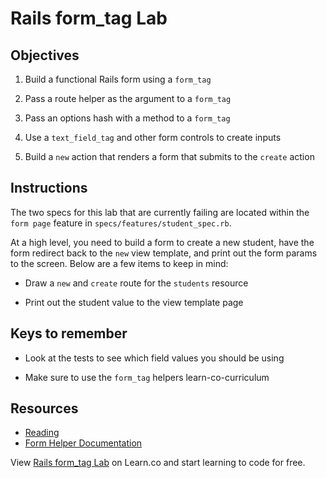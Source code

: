 # Rails form_tag Lab

## Objectives

1. Build a functional Rails form using a `form_tag`

2. Pass a route helper as the argument to a `form_tag`

3. Pass an options hash with a method to a `form_tag`

4. Use a `text_field_tag` and other form controls to create inputs

5. Build a `new` action that renders a form that submits to the `create` action


## Instructions

The two specs for this lab that are currently failing are located within the `form page` feature in `specs/features/student_spec.rb`.

At a high level, you need to build a form to create a new student, have the form redirect back to the `new` view template, and print out the form params to the screen. Below are a few items to keep in mind:

* Draw a `new` and `create` route for the `students` resource

* Print out the student value to the view template page


## Keys to remember

* Look at the tests to see which field values you should be using

* Make sure to use the `form_tag` helpers
learn-co-curriculum

## Resources

* [Reading](https://github.com/learn-co-curriculum/rails-form_tag-readme)
* [Form Helper Documentation](http://api.rubyonrails.org/classes/ActionView/Helpers/FormTagHelper.html)

<p data-visibility='hidden'>View <a href='https://learn.co/lessons/rails-form_tag-lab' title='Rails form_tag Lab'>Rails form_tag Lab</a> on Learn.co and start learning to code for free.</p>
